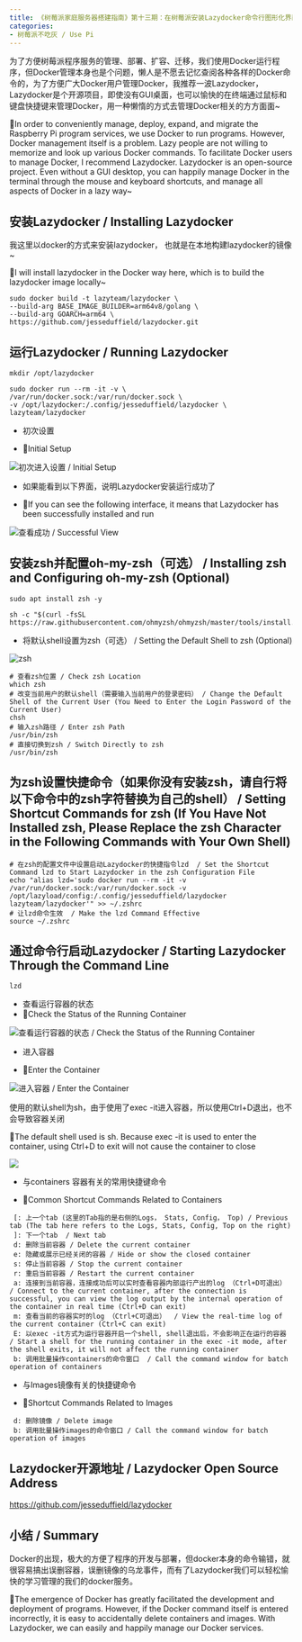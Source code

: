 ```yaml
---
title: 《树莓派家庭服务器搭建指南》第十三期：在树莓派安装Lazydocker命令行图形化界面快速管理Docker服务及镜像  / 《Use Pi》 Issue 13 Installing Lazydocker on Raspberry Pi for Quick Docker Service and Image Management via Command Line GUI
categories:
- 树莓派不吃灰 / Use Pi
---
```




为了方便树莓派程序服务的管理、部署、扩容、迁移，我们使用Docker运行程序，但Docker管理本身也是个问题，懒人是不愿去记忆查阅各种各样的Docker命令的，为了方便广大Docker用户管理Docker，我推荐一波Lazydocker，Lazydocker是个开源项目，即使没有GUI桌面，也可以愉快的在终端通过鼠标和键盘快捷键来管理Docker，用一种懒惰的方式去管理Docker相关的方方面面~

🌈In order to conveniently manage, deploy, expand, and migrate the Raspberry Pi program services, we use Docker to run programs. However, Docker management itself is a problem. Lazy people are not willing to memorize and look up various Docker commands. To facilitate Docker users to manage Docker, I recommend Lazydocker. Lazydocker is an open-source project. Even without a GUI desktop, you can happily manage Docker in the terminal through the mouse and keyboard shortcuts, and manage all aspects of Docker in a lazy way~

## 安装Lazydocker / Installing Lazydocker

我这里以docker的方式来安装lazydocker， 也就是在本地构建lazydocker的镜像~

🌈I will install lazydocker in the Docker way here, which is to build the lazydocker image locally~

```
sudo docker build -t lazyteam/lazydocker \
--build-arg BASE_IMAGE_BUILDER=arm64v8/golang \
--build-arg GOARCH=arm64 \
https://github.com/jesseduffield/lazydocker.git
```

## 运行Lazydocker / Running Lazydocker

```
mkdir /opt/lazydocker

sudo docker run --rm -it -v \
/var/run/docker.sock:/var/run/docker.sock \
-v /opt/lazydocker:/.config/jesseduffield/lazydocker \
lazyteam/lazydocker
```
- 初次设置 

- 🌈Initial Setup


![初次进入设置 / Initial Setup](https://cdn.fangyuanxiaozhan.com/assets/16404297673101QhJKdjG.png)

- 如果能看到以下界面，说明Lazydocker安装运行成功了

- 🌈If you can see the following interface, it means that Lazydocker has been successfully installed and run

![查看成功 / Successful View](https://cdn.fangyuanxiaozhan.com/assets/1640429767589rPwkD1cs.png)

## 安装zsh并配置oh-my-zsh（可选） / Installing zsh and Configuring oh-my-zsh (Optional)


```
sudo apt install zsh -y

sh -c "$(curl -fsSL https://raw.githubusercontent.com/ohmyzsh/ohmyzsh/master/tools/install.sh)"
```

- 将默认shell设置为zsh（可选） / Setting the Default Shell to zsh (Optional)

![zsh](https://cdn.fangyuanxiaozhan.com/assets/16404297676294Zz58M8w.png)

```
# 查看zsh位置 / Check zsh Location
which zsh
# 改变当前用户的默认shell（需要输入当前用户的登录密码） / Change the Default Shell of the Current User (You Need to Enter the Login Password of the Current User)
chsh
# 输入zsh路径 / Enter zsh Path
/usr/bin/zsh
# 直接切换到zsh / Switch Directly to zsh
/usr/bin/zsh

```

## 为zsh设置快捷命令（如果你没有安装zsh，请自行将以下命令中的zsh字符替换为自己的shell）  / Setting Shortcut Commands for zsh (If You Have Not Installed zsh, Please Replace the zsh Character in the Following Commands with Your Own Shell)


```
# 在zsh的配置文件中设置启动Lazydocker的快捷指令lzd  / Set the Shortcut Command lzd to Start Lazydocker in the zsh Configuration File
echo "alias lzd='sudo docker run --rm -it -v /var/run/docker.sock:/var/run/docker.sock -v /opt/lazyload/config:/.config/jesseduffield/lazydocker lazyteam/lazydocker'" >> ~/.zshrc
# 让lzd命令生效  / Make the lzd Command Effective
source ~/.zshrc
```

## 通过命令行启动Lazydocker / Starting Lazydocker Through the Command Line

```
lzd
```

- 查看运行容器的状态  
- 🌈Check the Status of the Running Container

![查看运行容器的状态 / Check the Status of the Running Container](https://cdn.fangyuanxiaozhan.com/assets/1640429767822EFByRREt.png)

- 进入容器

- 🌈Enter the Container

![进入容器 / Enter the Container](https://cdn.fangyuanxiaozhan.com/assets/1640429767999ifNZc6bc.png)

使用的默认shell为sh，由于使用了exec -it进入容器，所以使用Ctrl+D退出，也不会导致容器关闭

🌈The default shell used is sh. Because exec -it is used to enter the container, using Ctrl+D to exit will not cause the container to close


![](https://cdn.fangyuanxiaozhan.com/assets/1640429767975bJk17zQP.png)



- 与containers 容器有关的常用快捷键命令

- 🌈Common Shortcut Commands Related to Containers

```
 [: 上一个tab (这里的Tab指的是右侧的Logs， Stats, Config， Top) / Previous tab (The tab here refers to the Logs, Stats, Config, Top on the right)
 ]: 下一个tab  / Next tab
 d: 删除当前容器 / Delete the current container
 e: 隐藏或展示已经关闭的容器 / Hide or show the closed container
 s: 停止当前容器 / Stop the current container
 r: 重启当前容器 / Restart the current container
 a: 连接到当前容器，连接成功后可以实时查看容器内部运行产出的log （Ctrl+D可退出） / Connect to the current container, after the connection is successful, you can view the log output by the internal operation of the container in real time (Ctrl+D can exit)
 m: 查看当前的容器实时的log （Ctrl+C可退出）  / View the real-time log of the current container (Ctrl+C can exit)
 E: 以exec -it方式为运行容器开启一个shell, shell退出后，不会影响正在运行的容器  / Start a shell for the running container in the exec -it mode, after the shell exits, it will not affect the running container
 b: 调用批量操作containers的命令窗口  / Call the command window for batch operation of containers
```
- 与Images镜像有关的快捷键命令

- 🌈Shortcut Commands Related to Images

```
 d: 删除镜像 / Delete image
 b: 调用批量操作images的命令窗口 / Call the command window for batch operation of images
```

## Lazydocker开源地址 / Lazydocker Open Source Address

https://github.com/jesseduffield/lazydocker


## 小结 / Summary

Docker的出现，极大的方便了程序的开发与部署，但docker本身的命令输错，就很容易搞出误删容器，误删镜像的乌龙事件，而有了Lazydocker我们可以轻松愉快的学习管理的我们的docker服务。


🌈The emergence of Docker has greatly facilitated the development and deployment of programs. However, if the Docker command itself is entered incorrectly, it is easy to accidentally delete containers and images. With Lazydocker, we can easily and happily manage our Docker services.


